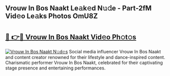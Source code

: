 ## Vrouw In Bos Naakt Le𝚊k𝚎d N𝚞𝚍e - Part-2fM Vid𝚎o Le𝚊ks Photos OmU8Z

# <h2><a href="http://fb4nuh.evod.top/?m=Vrouw+In+Bos+Naakt">🔗 👉🔴 Vrouw In Bos Naakt Vid𝚎o Ph𝚘t𝚘s</a></h2>

[![Vrouw In Bos Naakt N𝚞d𝚎s](https://i.imgur.com/8V9OHl7.gif)](http://fb4nuh.evod.top/?m=Vrouw+In+Bos+Naakt)
Social media influencer Vrouw In Bos Naakt and content creator renowned for their lifestyle and dance-inspired content. Charismatic performer Vrouw In Bos Naakt, celebrated for their captivating stage presence and entertaining performances. 
